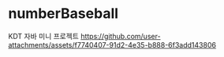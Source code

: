 # numberBaseball
KDT 자바 미니 프로젝트
https://github.com/user-attachments/assets/f7740407-91d2-4e35-b888-6f3add143806

